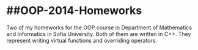 ##OOP-2014-Homeworks
==================
Two of my homeworks for the OOP course in Department of Mathematics and Informatics in Sofia University.
Both of them are written in C++. They represent writing virtual functions and overriding operators.
